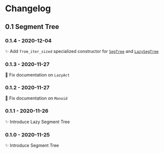 # Changelog

## 0.1 Segment Tree
### 0.1.4 - 2020-12-04
:sparkles: Add `from_iter_sized` specialized constructor for
[`SegTree`](https://docs.rs/libpuri/0.1.4/libpuri/struct.SegTree.html#method.from_iter_sized) and
[`LazySegTree`](https://docs.rs/libpuri/0.1.4/libpuri/struct.LazySegTree.html#method.from_iter_sized)

### 0.1.3 - 2020-11-27
:memo: Fix documentation on `LazyAct`

### 0.1.2 - 2020-11-27
:memo: Fix documentation on `Monoid`

### 0.1.1 - 2020-11-26
:sparkles: Introduce Lazy Segment Tree

### 0.1.0 - 2020-11-25
:sparkles: Introduce Segment Tree
